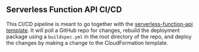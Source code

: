 ## Serverless Function API CI/CD

This CI/CD pipeline is meant to go together with the [serverless-function-api template](../../lambda/basic/serverless-function-api.yml). It will poll a GitHub repo for changes, rebuild the deployment package using a `buildspec.yml` in the root directory of the repo, and deploy the changes by making a change to the CloudFormation template.
